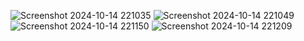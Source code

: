 ![Screenshot 2024-10-14 221035](https://github.com/user-attachments/assets/8739e132-6b2b-4881-9789-2e7b60e6ba62)
![Screenshot 2024-10-14 221049](https://github.com/user-attachments/assets/1aa147b4-f6f2-4725-94e2-2effc1118247)
![Screenshot 2024-10-14 221150](https://github.com/user-attachments/assets/237a3ab8-05b3-4570-87de-b4dfd1a73c6c)
![Screenshot 2024-10-14 221209](https://github.com/user-attachments/assets/02da221a-abac-46ff-bd5c-59bc6848a361)
